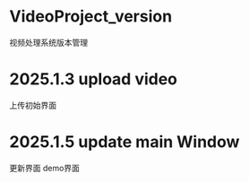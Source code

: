 # VideoProject_version
视频处理系统版本管理
# 2025.1.3 upload video
上传初始界面
# 2025.1.5 update main Window
更新界面 demo界面
